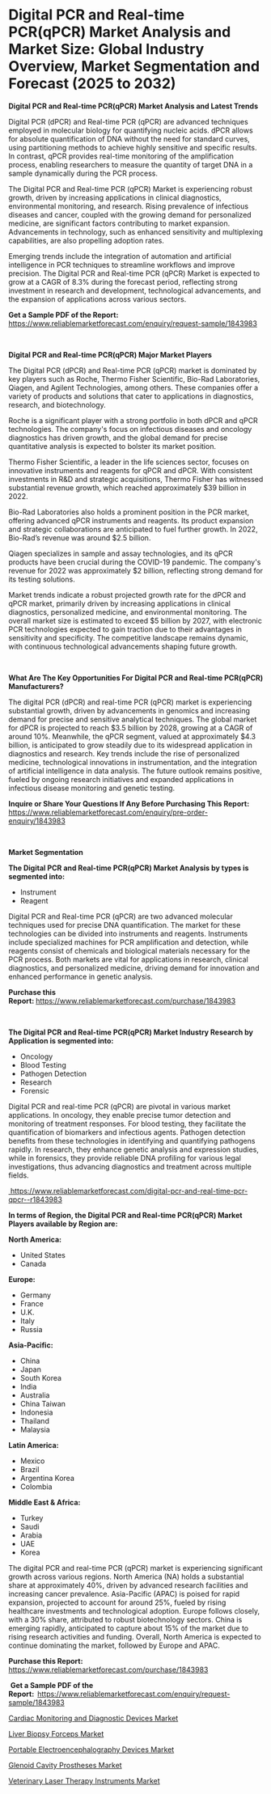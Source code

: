 <p><h1>Digital PCR and Real-time PCR(qPCR) Market Analysis and Market Size: Global Industry Overview, Market Segmentation and Forecast (2025 to 2032)</h1></p><p><strong>Digital PCR and Real-time PCR(qPCR) Market Analysis and Latest Trends</strong></p>
<p><p>Digital PCR (dPCR) and Real-time PCR (qPCR) are advanced techniques employed in molecular biology for quantifying nucleic acids. dPCR allows for absolute quantification of DNA without the need for standard curves, using partitioning methods to achieve highly sensitive and specific results. In contrast, qPCR provides real-time monitoring of the amplification process, enabling researchers to measure the quantity of target DNA in a sample dynamically during the PCR process.</p><p>The Digital PCR and Real-time PCR (qPCR) Market is experiencing robust growth, driven by increasing applications in clinical diagnostics, environmental monitoring, and research. Rising prevalence of infectious diseases and cancer, coupled with the growing demand for personalized medicine, are significant factors contributing to market expansion. Advancements in technology, such as enhanced sensitivity and multiplexing capabilities, are also propelling adoption rates.</p><p>Emerging trends include the integration of automation and artificial intelligence in PCR techniques to streamline workflows and improve precision. The Digital PCR and Real-time PCR (qPCR) Market is expected to grow at a CAGR of 8.3% during the forecast period, reflecting strong investment in research and development, technological advancements, and the expansion of applications across various sectors.</p></p>
<p><strong>Get a Sample PDF of the Report:&nbsp;</strong> <a href="https://www.reliablemarketforecast.com/enquiry/request-sample/1843983?utm_campaign=1897&utm_medium=2&utm_source=Github&utm_content=ia&utm_term=05032025&utm_id=digital-pcr-and-real-time-pcrqpcr">https://www.reliablemarketforecast.com/enquiry/request-sample/1843983</a></p>
<p>&nbsp;</p>
<p><strong>Digital PCR and Real-time PCR(qPCR) Major Market Players</strong></p>
<p><p>The Digital PCR (dPCR) and Real-time PCR (qPCR) market is dominated by key players such as Roche, Thermo Fisher Scientific, Bio-Rad Laboratories, Qiagen, and Agilent Technologies, among others. These companies offer a variety of products and solutions that cater to applications in diagnostics, research, and biotechnology.</p><p>Roche is a significant player with a strong portfolio in both dPCR and qPCR technologies. The company's focus on infectious diseases and oncology diagnostics has driven growth, and the global demand for precise quantitative analysis is expected to bolster its market position. </p><p>Thermo Fisher Scientific, a leader in the life sciences sector, focuses on innovative instruments and reagents for qPCR and dPCR. With consistent investments in R&D and strategic acquisitions, Thermo Fisher has witnessed substantial revenue growth, which reached approximately $39 billion in 2022.</p><p>Bio-Rad Laboratories also holds a prominent position in the PCR market, offering advanced qPCR instruments and reagents. Its product expansion and strategic collaborations are anticipated to fuel further growth. In 2022, Bio-Rad’s revenue was around $2.5 billion.</p><p>Qiagen specializes in sample and assay technologies, and its qPCR products have been crucial during the COVID-19 pandemic. The company's revenue for 2022 was approximately $2 billion, reflecting strong demand for its testing solutions.</p><p>Market trends indicate a robust projected growth rate for the dPCR and qPCR market, primarily driven by increasing applications in clinical diagnostics, personalized medicine, and environmental monitoring. The overall market size is estimated to exceed $5 billion by 2027, with electronic PCR technologies expected to gain traction due to their advantages in sensitivity and specificity. The competitive landscape remains dynamic, with continuous technological advancements shaping future growth.</p></p>
<p>&nbsp;</p>
<p><strong>What Are The Key Opportunities For Digital PCR and Real-time PCR(qPCR) Manufacturers?</strong></p>
<p><p>The digital PCR (dPCR) and real-time PCR (qPCR) market is experiencing substantial growth, driven by advancements in genomics and increasing demand for precise and sensitive analytical techniques. The global market for dPCR is projected to reach $3.5 billion by 2028, growing at a CAGR of around 10%. Meanwhile, the qPCR segment, valued at approximately $4.3 billion, is anticipated to grow steadily due to its widespread application in diagnostics and research. Key trends include the rise of personalized medicine, technological innovations in instrumentation, and the integration of artificial intelligence in data analysis. The future outlook remains positive, fueled by ongoing research initiatives and expanded applications in infectious disease monitoring and genetic testing.</p></p>
<p><strong>Inquire or Share Your Questions If Any Before Purchasing This Report:</strong> <a href="https://www.reliablemarketforecast.com/enquiry/pre-order-enquiry/1843983?utm_campaign=1897&utm_medium=2&utm_source=Github&utm_content=ia&utm_term=05032025&utm_id=digital-pcr-and-real-time-pcrqpcr">https://www.reliablemarketforecast.com/enquiry/pre-order-enquiry/1843983</a></p>
<p>&nbsp;</p>
<p><strong>Market Segmentation</strong></p>
<p><strong>The Digital PCR and Real-time PCR(qPCR) Market Analysis by types is segmented into:</strong></p>
<p><ul><li>Instrument</li><li>Reagent</li></ul></p>
<p><p>Digital PCR and Real-time PCR (qPCR) are two advanced molecular techniques used for precise DNA quantification. The market for these technologies can be divided into instruments and reagents. Instruments include specialized machines for PCR amplification and detection, while reagents consist of chemicals and biological materials necessary for the PCR process. Both markets are vital for applications in research, clinical diagnostics, and personalized medicine, driving demand for innovation and enhanced performance in genetic analysis.</p></p>
<p><strong>Purchase this Report:&nbsp;</strong><a href="https://www.reliablemarketforecast.com/purchase/1843983?utm_campaign=1897&utm_medium=2&utm_source=Github&utm_content=ia&utm_term=05032025&utm_id=digital-pcr-and-real-time-pcrqpcr">https://www.reliablemarketforecast.com/purchase/1843983</a></p>
<p>&nbsp;</p>
<p><strong>The Digital PCR and Real-time PCR(qPCR) Market Industry Research by Application is segmented into:</strong></p>
<p><ul><li>Oncology</li><li>Blood Testing</li><li>Pathogen Detection</li><li>Research</li><li>Forensic</li></ul></p>
<p><p>Digital PCR and real-time PCR (qPCR) are pivotal in various market applications. In oncology, they enable precise tumor detection and monitoring of treatment responses. For blood testing, they facilitate the quantification of biomarkers and infectious agents. Pathogen detection benefits from these technologies in identifying and quantifying pathogens rapidly. In research, they enhance genetic analysis and expression studies, while in forensics, they provide reliable DNA profiling for various legal investigations, thus advancing diagnostics and treatment across multiple fields.</p></p>
<p><a href="https://www.reliablemarketforecast.com/digital-pcr-and-real-time-pcr-qpcr--r1843983?utm_campaign=1897&utm_medium=2&utm_source=Github&utm_content=ia&utm_term=05032025&utm_id=digital-pcr-and-real-time-pcrqpcr">&nbsp;https://www.reliablemarketforecast.com/digital-pcr-and-real-time-pcr-qpcr--r1843983</a></p>
<p><strong>In terms of Region, the Digital PCR and Real-time PCR(qPCR) Market Players available by Region are:</strong></p>
<p>
    <p> <strong> North America: </strong>
        <ul>
            <li>United States</li>
            <li>Canada</li>
        </ul>
        </p> 
    <p> <strong> Europe: </strong>
        <ul>
            <li>Germany</li>
            <li>France</li>
            <li>U.K.</li>
            <li>Italy</li>
            <li>Russia</li>
        </ul>
        </p> 
    <p> <strong> Asia-Pacific: </strong>
        <ul>
            <li>China</li>
            <li>Japan</li>
            <li>South Korea</li>
            <li>India</li>
            <li>Australia</li>
            <li>China Taiwan</li>
            <li>Indonesia</li>
            <li>Thailand</li>
            <li>Malaysia</li>
        </ul>
        </p> 
    <p> <strong> Latin America: </strong>
        <ul>
            <li>Mexico</li>
            <li>Brazil</li>
            <li>Argentina Korea</li>
            <li>Colombia</li>
        </ul>
        </p> 
    <p> <strong> Middle East & Africa: </strong>
        <ul>
            <li>Turkey</li>
            <li>Saudi</li>
            <li>Arabia</li>
            <li>UAE</li>
            <li>Korea</li>
        </ul>
    </p>
    </p>
<p><p>The digital PCR and real-time PCR (qPCR) market is experiencing significant growth across various regions. North America (NA) holds a substantial share at approximately 40%, driven by advanced research facilities and increasing cancer prevalence. Asia-Pacific (APAC) is poised for rapid expansion, projected to account for around 25%, fueled by rising healthcare investments and technological adoption. Europe follows closely, with a 30% share, attributed to robust biotechnology sectors. China is emerging rapidly, anticipated to capture about 15% of the market due to rising research activities and funding. Overall, North America is expected to continue dominating the market, followed by Europe and APAC.</p></p>
<p><strong>Purchase this Report: </strong><a href="https://www.reliablemarketforecast.com/purchase/1843983?utm_campaign=1897&utm_medium=2&utm_source=Github&utm_content=ia&utm_term=05032025&utm_id=digital-pcr-and-real-time-pcrqpcr">https://www.reliablemarketforecast.com/purchase/1843983</a></p>
<p>&nbsp;<strong>Get a Sample PDF of the Report:&nbsp;&nbsp;</strong><a href="https://www.reliablemarketforecast.com/enquiry/request-sample/1843983?utm_campaign=1897&utm_medium=2&utm_source=Github&utm_content=ia&utm_term=05032025&utm_id=digital-pcr-and-real-time-pcrqpcr">https://www.reliablemarketforecast.com/enquiry/request-sample/1843983</a></p>
<p><strong></strong></p>
<p><p><a href="https://github.com/meenafadilkh/Market-Research-Report-List-1/blob/main/cardiac-monitoring-and-diagnostic-devices-market.md?utm_campaign=1897&utm_medium=2&utm_source=Github&utm_content=ia&utm_term=05032025&utm_id=digital-pcr-and-real-time-pcrqpcr">Cardiac Monitoring and Diagnostic Devices Market</a></p><p><a href="https://github.com/gaiusmelyna/Market-Research-Report-List-1/blob/main/liver-biopsy-forceps-market.md?utm_campaign=1897&utm_medium=2&utm_source=Github&utm_content=ia&utm_term=05032025&utm_id=digital-pcr-and-real-time-pcrqpcr">Liver Biopsy Forceps Market</a></p><p><a href="https://github.com/miehldobin1w/Market-Research-Report-List-1/blob/main/portable-electroencephalography-devices-market.md?utm_campaign=1897&utm_medium=2&utm_source=Github&utm_content=ia&utm_term=05032025&utm_id=digital-pcr-and-real-time-pcrqpcr">Portable Electroencephalography Devices Market</a></p><p><a href="https://github.com/lickoalyanep/Market-Research-Report-List-1/blob/main/glenoid-cavity-prostheses-market.md?utm_campaign=1897&utm_medium=2&utm_source=Github&utm_content=ia&utm_term=05032025&utm_id=digital-pcr-and-real-time-pcrqpcr">Glenoid Cavity Prostheses Market</a></p><p><a href="https://github.com/pupunhez/Market-Research-Report-List-1/blob/main/veterinary-laser-therapy-instruments-market.md?utm_campaign=1897&utm_medium=2&utm_source=Github&utm_content=ia&utm_term=05032025&utm_id=digital-pcr-and-real-time-pcrqpcr">Veterinary Laser Therapy Instruments Market</a></p></p>